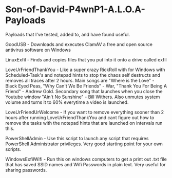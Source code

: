 # Son-of-David-P4wnP1-A.L.O.A-Payloads
Payloads that I've tested, added to, and have found useful. 

GoodUSB - Downloads and executes ClamAV a free and open source antivirus software on Windows

LinuxExfil - Finds and copies files that you put into it onto a drive called exfil 

LoveUrFriendThankYou - Like a super crazy RickRoll with for Windows with Scheduled-Task's and notepad hints to stop the chaos self destructs and removes all traces after 2 hours. Main songs are "Where is the Love" - Black Eyed Peas, "Why Can't We Be Friends" - War, "Thank You For Being A Friend" - Andrew Gold. Secondary song that launches when you close the Youtube window "Ain't No Sunshine" - Bill Withers. Also unmutes system volume and turns it to 60% everytime a video is launched.

LoveUrFriendUrWelcome - If you want to remove everything sooner than 2 hours after running LoveUrFriendThankYou and cant figure out how to remove the tasks with the notepad hints that are launched on intervals run this.

PowerShellAdmin - Use this script to launch any script that requires PowerShell Administrator privileges. Very good starting point for your own scripts.

WindowsExfilWifi - Run this on windows computers to get a print out .txt file that has saved SSID names and Wifi Passwords in plain text. Very useful for sharing passwords.




